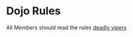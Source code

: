 Dojo Rules
==========

All Members should read the rules
[deadly vipers](https://github.com/deadlyvipers)


